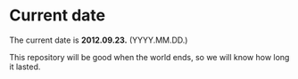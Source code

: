 # Current date

The current date is **2012.09.23.** (YYYY.MM.DD.)

This repository will be good when the world ends, so we will know how long it lasted.